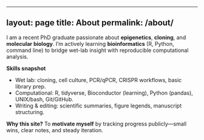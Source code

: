 
---
layout: page
title: About
permalink: /about/
---

I am a recent PhD graduate passionate about **epigenetics**, **cloning**, and **molecular biology**. I’m actively learning **bioinformatics** (R, Python, command line) to bridge wet-lab insight with reproducible computational analysis.

**Skills snapshot**  
- Wet lab: cloning, cell culture, PCR/qPCR, CRISPR workflows, basic library prep.  
- Computational: R, tidyverse, Bioconductor (learning), Python (pandas), UNIX/bash, Git/GitHub.  
- Writing & editing: scientific summaries, figure legends, manuscript structuring.

**Why this site?** To **motivate myself** by tracking progress publicly—small wins, clear notes, and steady iteration.
